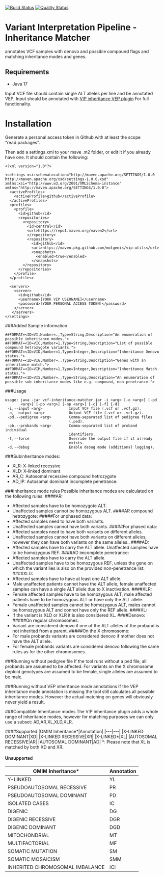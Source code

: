 [![Build Status](https://app.travis-ci.com/molgenis/vip-inheritance-matcher.svg?branch=main)](https://app.travis-ci.com/molgenis/vip-inheritance-matcher)
[![Quality Status](https://sonarcloud.io/api/project_badges/measure?project=molgenis_vip-inheritance-matcher&metric=alert_status)](https://sonarcloud.io/dashboard?id=molgenis_vip-inheritance-matcher)
# Variant Interpretation Pipeline - Inheritance Matcher
annotates VCF samples with denovo and possible compound flags and matching inheritance modes and genes.

## Requirements
- Java 17

Input VCF file should contain single ALT alleles per line and be annotated VEP.
Input should be annotated with [VIP inheritance VEP plugin](https://github.com/molgenis/vip/blob/master/resources/vep/plugins/Inheritance.pm) For full functionality.


# Installation

Generate a personal access token in Github with at least the scope "read:packages".

Then add a settings.xml to your mave .m2 folder, or edit it if you already have one. It should
contain the following:

```
<?xml version="1.0"?>

<settings xsi:schemaLocation="http://maven.apache.org/SETTINGS/1.0.0 http://maven.apache.org/xsd/settings-1.0.0.xsd" xmlns:xsi="http://www.w3.org/2001/XMLSchema-instance" xmlns="http://maven.apache.org/SETTINGS/1.0.0">
  <activeProfiles>
    <activeProfile>github</activeProfile>
  </activeProfiles>
  <profiles>
    <profile>
      <id>github</id>
      <repositories>
        <repository>
          <id>central</id>
          <url>https://repo1.maven.org/maven2</url>
          </repository>
          <repository>
            <id>github</id>
            <url>https://maven.pkg.github.com/molgenis/vip-utils</url>
            <snapshots>
              <enabled>true</enabled>
            </snapshots>
        </repository>
      </repositories>
    </profile>
  </profiles>

  <servers>
    <server>
      <id>github</id>
      <username>[YOUR VIP USERNAME]</username>
      <password>[YOUR PERSONAL ACCESS TOKEN]</password>
    </server>
   </servers>
</settings>
```

###Added Sample information
```
##FORMAT=<ID=VI,Number=.,Type=String,Description="An enumeration of possible inheritance modes.">
##FORMAT=<ID=VIC,Number=1,Type=String,Description="List of possible compound hetrozygote variants.">
##FORMAT=<ID=VID,Number=1,Type=Integer,Description="Inheritance Denovo status.">
##FORMAT=<ID=VIG,Number=.,Type=String,Description="Genes with an inheritance match.">
##FORMAT=<ID=VIM,Number=1,Type=Integer,Description="Inheritance Match status.">
##FORMAT=<ID=VIS,Number=.,Type=String,Description="An enumeration of possible sub inheritance modes like e.g. compound, non penetrance.">
```

###Usage
```
usage: java -jar vcf-inheritance-matcher.jar -i <arg> [-o <arg>] [-pd
       <arg>] [-pb <arg>] [-np <arg>] [-c] [-f] [-d]
 -i,--input <arg>            Input VCF file (.vcf or .vcf.gz).
 -o,--output <arg>           Output VCF file (.vcf or .vcf.gz).
 -pd,--pedigree <arg>        Comma-separated list of pedigree files
                             (.ped).
 -pb,--probands <arg>        Comma-separated list of proband individual
                             identifiers.
 -f,--force                  Override the output file if it already
                             exists.
 -d,--debug                  Enable debug mode (additional logging).
```

###Subinheritance modes:
- XLR: X-linked recessive
- XLD: X-linked dominant
- AR_C: Autosomal recessive compound hetrozygote
- AD_IP: Autosomal dominant incomplete penetrance. 

###Inheritance mode rules
Possible inheritance modes are calculated on the following rules:
####AR:
- Affected samples have to be homozygote ALT.
- Unaffected samples cannot be homozygous ALT.
####AR compound hetrozygote:
#####For unphased data:
- Affected samples need to have both variants.
- Unaffected samples cannot have both variants.
#####For phased data:
- Affected samples need to have both variants on different alleles.
- Unaffected samples cannot have both variants on different alleles, however they can have both variants on the same alleles..
####AD:
- Affected samples have to carry the ALT allele.
Unaffected samples have to be homozygous REF.
####AD imcomplete penetrance:
- Affected samples have to carry the ALT allele.
- Unaffected samples have to be homozygous REF, unless the gene on which the variant lies is also on the provided non-penetrance list.
####XLD:
- Affected samples have to have at least one ALT allele.
- Male unaffected patients cannot have the ALT allele, female unaffected samples can have a single ALT allele due to X inactivation.
####XLR:
- Female affected samples have to be homozygous ALT, male affected patients have to be homozygous ALT or have only the ALT allele.
- Female unaffected samples cannot be homozygous ALT, males cannot be homozygous ALT and connot have only the REF allele.
####XL:
- If the variant is XLD or XLR it is also considered XL.
####Denovo:
#####On regular chromosomes:
- Variant are considered denovo if one of the ALT alleles of the proband is not inherited from a parent.
#####On the X chromosome: 
- For male probands variants are considered denovo if mother does not have the ALT allele.
- For female probands variants are considered denovo following the same rules as for the other chromosomes.

###Running without pedigree file
If the tool runs without a ped file, all probands are assumed to be affected.
For variants on the X chromosome deploid genotypes are assumed to be female, single alleles are assumed to be male.

###Running without VEP inheritance mode annotations
If the VEP inheritance mode annotation is missing the tool still calculates all possible inheritance modes.
However the actual matching on genes will obviously never yield a result.

###Compatible Inheritance modes
The VIP inheritance plugin adds a whole range of inheritance modes, however for matching purposes we can only use a subset: AD,AR,XL,XLD,XLR.

####Supported
|OMIM Inheritance*|Annotation|
|---|---|
|X-LINKED DOMINANT|XD|
|X-LINKED RECESSIVE|XR|
|X-LINKED*|XL|
|AUTOSOMAL RECESSIVE|AR|
|AUTOSOMAL DOMINANT|AD|
*: Please note that XL is matched by both XD and XR.

#### Unsupported
|OMIM Inheritance*|Annotation|
|---|---|
|Y-LINKED|YL|
|PSEUDOAUTOSOMAL RECESSIVE|PR|
|PSEUDOAUTOSOMAL DOMINANT|PD|
|ISOLATED CASES|IC|
|DIGENIC|DG|
|DIGENIC RECESSIVE|DGR|
|DIGENIC DOMINANT|DGD|
|MITOCHONDRIAL|MT|
|MULTIFACTORIAL|MF|
|SOMATIC MUTATION|SM|
|SOMATIC MOSAICISM|SMM|
|INHERITED CHROMOSOMAL IMBALANCE|ICI|
